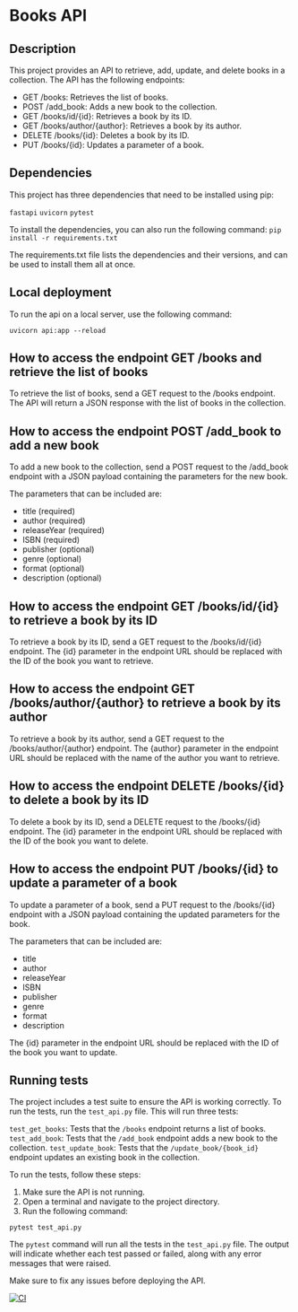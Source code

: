 # Books API

## Description
This project provides an API to retrieve, add, update, and delete books in a collection. The API has the following endpoints:

* GET /books: Retrieves the list of books.
* POST /add_book: Adds a new book to the collection.
* GET /books/id/{id}: Retrieves a book by its ID.
* GET /books/author/{author}: Retrieves a book by its author.
* DELETE /books/{id}: Deletes a book by its ID.
* PUT /books/{id}: Updates a parameter of a book.


## Dependencies
This project has three dependencies that need to be installed using pip:

`fastapi`
`uvicorn`
`pytest`

To install the dependencies, you can also run the following command:
`pip install -r requirements.txt`

The requirements.txt file lists the dependencies and their versions, and can be used to install them all at once.

## Local deployment
To run the api on a local server, use the following command:

`uvicorn api:app --reload `


## How to access the endpoint GET /books and retrieve the list of books
To retrieve the list of books, send a GET request to the /books endpoint. The API will return a JSON response with the list of books in the collection.

## How to access the endpoint POST /add_book to add a new book
To add a new book to the collection, send a POST request to the /add_book endpoint with a JSON payload containing the parameters for the new book.

The parameters that can be included are:

* title (required)
* author (required)
* releaseYear (required)
* ISBN (required)
* publisher (optional)
* genre (optional)
* format (optional)
* description (optional)


## How to access the endpoint GET /books/id/{id} to retrieve a book by its ID
To retrieve a book by its ID, send a GET request to the /books/id/{id} endpoint. The {id} parameter in the endpoint URL should be replaced with the ID of the book you want to retrieve.


## How to access the endpoint GET /books/author/{author} to retrieve a book by its author
To retrieve a book by its author, send a GET request to the /books/author/{author} endpoint. The {author} parameter in the endpoint URL should be replaced with the name of the author you want to retrieve.


## How to access the endpoint DELETE /books/{id} to delete a book by its ID
To delete a book by its ID, send a DELETE request to the /books/{id} endpoint. The {id} parameter in the endpoint URL should be replaced with the ID of the book you want to delete.


## How to access the endpoint PUT /books/{id} to update a parameter of a book
To update a parameter of a book, send a PUT request to the /books/{id} endpoint with a JSON payload containing the updated parameters for the book.

The parameters that can be included are:

* title 
* author 
* releaseYear 
* ISBN 
* publisher 
* genre 
* format 
* description 

The {id} parameter in the endpoint URL should be replaced with the ID of the book you want to update.


## Running tests
The project includes a test suite to ensure the API is working correctly. To run the tests, run the `test_api.py` file. This will run three tests:

`test_get_books`: Tests that the `/books` endpoint returns a list of books.
`test_add_book`: Tests that the `/add_book` endpoint adds a new book to the collection.
`test_update_book`: Tests that the `/update_book/{book_id}` endpoint updates an existing book in the collection.

To run the tests, follow these steps:

1. Make sure the API is not running.
2. Open a terminal and navigate to the project directory.
3. Run the following command:

`pytest test_api.py`

The `pytest` command will run all the tests in the `test_api.py` file. The output will indicate whether each test passed or failed, along with any error messages that were raised.

Make sure to fix any issues before deploying the API.

[![CI](https://github.com/WillDev-co/books-crud/actions/workflows/ci.yml/badge.svg)](https://github.com/WillDev-co/books-crud/actions/workflows/ci.yml)

